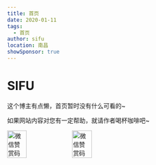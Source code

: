 ```yaml
---
title: 首页
date: 2020-01-11
tags: 
  - 首页
author: sifu
location: 南昌  
showSponsor: true
---
```


# SIFU

这个博主有点懒，首页暂时没有什么可看的~

如果网站内容对您有一定帮助，就请作者喝杯咖啡吧~

<div style="display: flex;">
    <img style="width: 30%;" src="/images/qrcode-wechat.png" alt="微信赞赏码">
    <img style="width: 30%;" src="/images/qrcode-alipay.png" alt="微信赞赏码">
</div>

<RecoDemo>
  <template slot="code-template">
     <<< @/blog/.vuepress/demo/demo.vue?template
  </template>
  <template slot="code-script">
    <<< @/blog/.vuepress/demo/demo.vue?script
  </template>
  <template slot="code-style">
    <<< @/blog/.vuepress/demo/demo.vue?style
  </template>
  <demo slot="demo"></demo>
</RecoDemo>

<!-- more -->

<Vssue :title="$title" />
